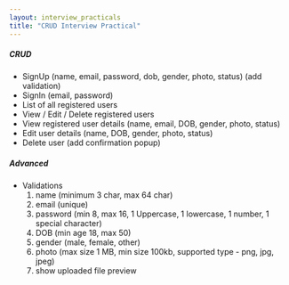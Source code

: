 ```yaml
---
layout: interview_practicals
title: "CRUD Interview Practical"
---
```


##### CRUD

* SignUp (name, email, password, dob, gender, photo, status) (add validation)
* SignIn (email, password)
* List of all registered users
* View / Edit / Delete registered users
* View registered user details (name, email, DOB, gender, photo, status)
* Edit user details (name, DOB, gender, photo, status)
* Delete user (add confirmation popup)

##### Advanced

* Validations
    1. name (minimum 3 char, max 64 char)
    2. email (unique)
    3. password (min 8, max 16, 1 Uppercase, 1 lowercase, 1 number, 1 special character)
    4. DOB (min age 18, max 50)
    5. gender (male, female, other)
    6. photo (max size 1 MB, min size 100kb, supported type - png, jpg, jpeg)
    7. show uploaded file preview